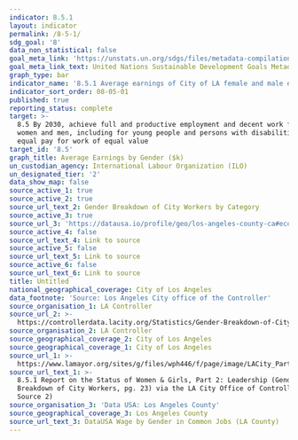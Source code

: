 ```yaml
---
indicator: 8.5.1
layout: indicator
permalink: /8-5-1/
sdg_goal: '8'
data_non_statistical: false
goal_meta_link: 'https://unstats.un.org/sdgs/files/metadata-compilation/Metadata-Goal-8.pdf'
goal_meta_link_text: United Nations Sustainable Development Goals Metadata (PDF 317 KB)
graph_type: bar
indicator_name: '8.5.1 Average earnings of City of LA female and male employees, by Job role'
indicator_sort_order: 08-05-01
published: true
reporting_status: complete
target: >-
  8.5 By 2030, achieve full and productive employment and decent work for all
  women and men, including for young people and persons with disabilities, and
  equal pay for work of equal value
target_id: '8.5'
graph_title: Average Earnings by Gender ($k)
un_custodian_agency: International Labour Organization (ILO)
un_designated_tier: '2'
data_show_map: false
source_active_1: true
source_active_2: true
source_url_text_2: Gender Breakdown of City Workers by Category
source_active_3: true
source_url_3: 'https://datausa.io/profile/geo/los-angeles-county-ca#economy'
source_active_4: false
source_url_text_4: Link to source
source_active_5: false
source_url_text_5: Link to source
source_active_6: false
source_url_text_6: Link to source
title: Untitled
national_geographical_coverage: City of Los Angeles
data_footnote: 'Source: Los Angeles City office of the Controller'
source_organisation_1: LA Controller
source_url_2: >-
  https://controllerdata.lacity.org/Statistics/Gender-Breakdown-of-City-Workers-by-Category/fvfi-5kja
source_organisation_2: LA Controller
source_geographical_coverage_2: City of Los Angeles
source_geographical_coverage_1: City of Los Angeles
source_url_1: >-
  https://www.lamayor.org/sites/g/files/wph446/f/page/image/LACity_Part2_Leadership.pdf
source_url_text_1: >-
  8.5.1 Report on the Status of Women & Girls, Part 2: Leadership (Gender
  Breakdown of City Workers, pg. 23) via the LA City Office of Controller (see
  Source 2)
source_organisation_3: 'Data USA: Los Angeles County'
source_geographical_coverage_3: Los Angeles County
source_url_text_3: DataUSA Wage by Gender in Common Jobs (LA County)
---
```

